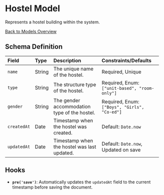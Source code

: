 # Hostel Model

Represents a hostel building within the system.

[Back to Models Overview](README.md)

## Schema Definition

| Field       | Type   | Description                                  | Constraints/Defaults                          |
| :---------- | :----- | :------------------------------------------- | :-------------------------------------------- |
| `name`      | String | The unique name of the hostel.               | Required, Unique                              |
| `type`      | String | The structure type of the hostel.            | Required, Enum: `["unit-based", "room-only"]` |
| `gender`    | String | The gender accommodation type of the hostel. | Required, Enum: `["Boys", "Girls", "Co-ed"]`  |
| `createdAt` | Date   | Timestamp when the hostel was created.       | Default: `Date.now`                           |
| `updatedAt` | Date   | Timestamp when the hostel was last updated.  | Default: `Date.now`, Updated on save          |

## Hooks

- **`pre('save')`**: Automatically updates the `updatedAt` field to the current timestamp before saving the document.
